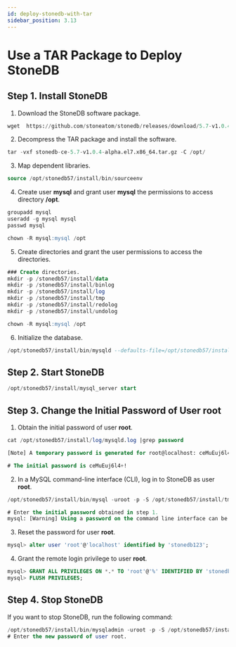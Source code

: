 ```yaml
---
id: deploy-stonedb-with-tar
sidebar_position: 3.13
---
```


# Use a TAR Package to Deploy StoneDB

## Step 1. Install StoneDB
1. Download the StoneDB software package. 
```sql
wget  https://github.com/stoneatom/stonedb/releases/download/5.7-v1.0.4-alpha/stonedb-ce-5.7-v1.0.4-alpha.el7.x86_64.tar.gz
```

2. Decompress the TAR package and install the software.
```sql
tar -vxf stonedb-ce-5.7-v1.0.4-alpha.el7.x86_64.tar.gz -C /opt/
```

3. Map dependent libraries.
```sql
source /opt/stonedb57/install/bin/sourceenv
```

4. Create user **mysql** and grant user **mysql** the permissions to access directory **/opt**.
```sql
groupadd mysql
useradd -g mysql mysql
passwd mysql

chown -R mysql:mysql /opt
```

5. Create directories and grant the user permissions to access the directories.
```sql
### Create directories.
mkdir -p /stonedb57/install/data
mkdir -p /stonedb57/install/binlog
mkdir -p /stonedb57/install/log
mkdir -p /stonedb57/install/tmp
mkdir -p /stonedb57/install/redolog
mkdir -p /stonedb57/install/undolog

chown -R mysql:mysql /opt
```

6. Initialize the database.
```sql
/opt/stonedb57/install/bin/mysqld --defaults-file=/opt/stonedb57/install/my.cnf --initialize --user=mysql
```

## Step 2. Start StoneDB
```sql
/opt/stonedb57/install/mysql_server start
```
## Step 3. Change the Initial Password of User root

1. Obtain the initial password of user **root**.
```sql
cat /opt/stonedb57/install/log/mysqld.log |grep password

[Note] A temporary password is generated for root@localhost: ceMuEuj6l4+!

# The initial password is ceMuEuj6l4+!

```

2. In a MySQL command-line interface (CLI), log in to StoneDB as user **root**.
```sql
/opt/stonedb57/install/bin/mysql -uroot -p -S /opt/stonedb57/install/tmp/mysql.sock

# Enter the initial password obtained in step 1.
mysql: [Warning] Using a password on the command line interface can be insecure.

```

3. Reset the password for user **root**.
```sql
mysql> alter user 'root'@'localhost' identified by 'stonedb123';

```

4. Grant the remote login privilege to user **root**.
```sql
mysql> GRANT ALL PRIVILEGES ON *.* TO 'root'@'%' IDENTIFIED BY 'stonedb123';
mysql> FLUSH PRIVILEGES;
```
## Step 4. Stop StoneDB
If you want to stop StoneDB, run the following command:
```sql
/opt/stonedb57/install/bin/mysqladmin -uroot -p -S /opt/stonedb57/install/tmp/mysql.sock shutdown
# Enter the new password of user root.

```
